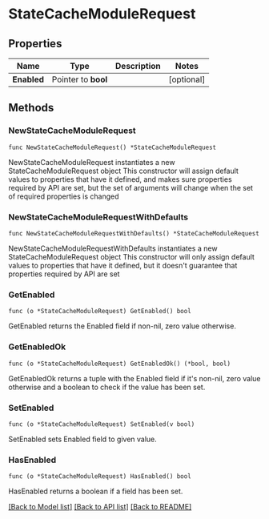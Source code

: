 # StateCacheModuleRequest

## Properties

Name | Type | Description | Notes
------------ | ------------- | ------------- | -------------
**Enabled** | Pointer to **bool** |  | [optional] 

## Methods

### NewStateCacheModuleRequest

`func NewStateCacheModuleRequest() *StateCacheModuleRequest`

NewStateCacheModuleRequest instantiates a new StateCacheModuleRequest object
This constructor will assign default values to properties that have it defined,
and makes sure properties required by API are set, but the set of arguments
will change when the set of required properties is changed

### NewStateCacheModuleRequestWithDefaults

`func NewStateCacheModuleRequestWithDefaults() *StateCacheModuleRequest`

NewStateCacheModuleRequestWithDefaults instantiates a new StateCacheModuleRequest object
This constructor will only assign default values to properties that have it defined,
but it doesn't guarantee that properties required by API are set

### GetEnabled

`func (o *StateCacheModuleRequest) GetEnabled() bool`

GetEnabled returns the Enabled field if non-nil, zero value otherwise.

### GetEnabledOk

`func (o *StateCacheModuleRequest) GetEnabledOk() (*bool, bool)`

GetEnabledOk returns a tuple with the Enabled field if it's non-nil, zero value otherwise
and a boolean to check if the value has been set.

### SetEnabled

`func (o *StateCacheModuleRequest) SetEnabled(v bool)`

SetEnabled sets Enabled field to given value.

### HasEnabled

`func (o *StateCacheModuleRequest) HasEnabled() bool`

HasEnabled returns a boolean if a field has been set.


[[Back to Model list]](../README.md#documentation-for-models) [[Back to API list]](../README.md#documentation-for-api-endpoints) [[Back to README]](../README.md)


